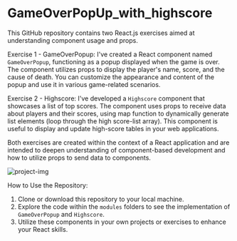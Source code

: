 # GameOverPopUp_with_highscore
This GitHub repository contains two React.js exercises aimed at understanding component usage and props.



Exercise 1 - GameOverPopup:
I've created a React component named `GameOverPopup`, functioning as a popup displayed when the game is over. The component utilizes props to display the player's name, score, and the cause of death. You can customize the appearance and content of the popup and use it in various game-related scenarios.

Exercise 2 - Highscore:
I've developed a `Highscore` component that showcases a list of top scores. The component uses props to receive data about players and their scores, using map function to dynamically generate list elements (loop through the high score-list array). This component is useful to display and update high-score tables in your web applications.


Both exercises are created within the context of a React application and are intended to deepen understanding of component-based development and how to utilize props to send data to components.

![project-img](https://postimg.cc/jLbQ02vj)

How to Use the Repository:

1. Clone or download this repository to your local machine.
2. Explore the code within the `modules` folders to see the implementation of `GameOverPopup` and `Highscore`.
3. Utilize these components in your own projects or exercises to enhance your React skills.


